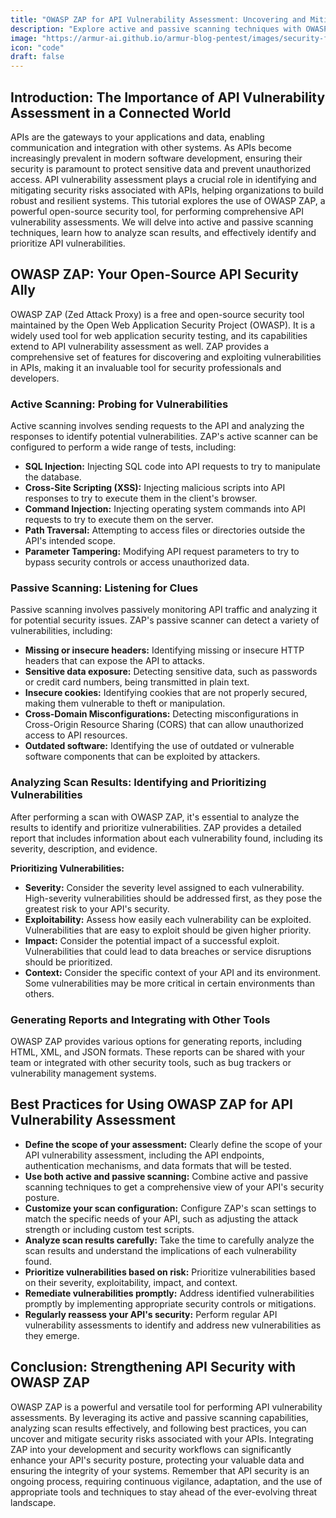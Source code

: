 ```yaml
---
title: "OWASP ZAP for API Vulnerability Assessment: Uncovering and Mitigating API Security Risks"
description: "Explore active and passive scanning techniques with OWASP ZAP, learn how to analyze scan results, and effectively identify and prioritize API vulnerabilities."
image: "https://armur-ai.github.io/armur-blog-pentest/images/security-fundamentals.png"
icon: "code"
draft: false
---
```


## Introduction: The Importance of API Vulnerability Assessment in a Connected World

APIs are the gateways to your applications and data, enabling communication and integration with other systems. As APIs become increasingly prevalent in modern software development, ensuring their security is paramount to protect sensitive data and prevent unauthorized access. API vulnerability assessment plays a crucial role in identifying and mitigating security risks associated with APIs, helping organizations to build robust and resilient systems. This tutorial explores the use of OWASP ZAP, a powerful open-source security tool, for performing comprehensive API vulnerability assessments. We will delve into active and passive scanning techniques, learn how to analyze scan results, and effectively identify and prioritize API vulnerabilities.

## OWASP ZAP: Your Open-Source API Security Ally

OWASP ZAP (Zed Attack Proxy) is a free and open-source security tool maintained by the Open Web Application Security Project (OWASP). It is a widely used tool for web application security testing, and its capabilities extend to API vulnerability assessment as well. ZAP provides a comprehensive set of features for discovering and exploiting vulnerabilities in APIs, making it an invaluable tool for security professionals and developers.

### Active Scanning: Probing for Vulnerabilities

Active scanning involves sending requests to the API and analyzing the responses to identify potential vulnerabilities. ZAP's active scanner can be configured to perform a wide range of tests, including:

* **SQL Injection:** Injecting SQL code into API requests to try to manipulate the database.
* **Cross-Site Scripting (XSS):** Injecting malicious scripts into API responses to try to execute them in the client's browser.
* **Command Injection:** Injecting operating system commands into API requests to try to execute them on the server.
* **Path Traversal:** Attempting to access files or directories outside the API's intended scope.
* **Parameter Tampering:** Modifying API request parameters to try to bypass security controls or access unauthorized data.

### Passive Scanning: Listening for Clues

Passive scanning involves passively monitoring API traffic and analyzing it for potential security issues. ZAP's passive scanner can detect a variety of vulnerabilities, including:

* **Missing or insecure headers:** Identifying missing or insecure HTTP headers that can expose the API to attacks.
* **Sensitive data exposure:** Detecting sensitive data, such as passwords or credit card numbers, being transmitted in plain text.
* **Insecure cookies:** Identifying cookies that are not properly secured, making them vulnerable to theft or manipulation.
* **Cross-Domain Misconfigurations:** Detecting misconfigurations in Cross-Origin Resource Sharing (CORS) that can allow unauthorized access to API resources.
* **Outdated software:** Identifying the use of outdated or vulnerable software components that can be exploited by attackers.


### Analyzing Scan Results: Identifying and Prioritizing Vulnerabilities

After performing a scan with OWASP ZAP, it's essential to analyze the results to identify and prioritize vulnerabilities. ZAP provides a detailed report that includes information about each vulnerability found, including its severity, description, and evidence.

**Prioritizing Vulnerabilities:**

* **Severity:** Consider the severity level assigned to each vulnerability. High-severity vulnerabilities should be addressed first, as they pose the greatest risk to your API's security.
* **Exploitability:** Assess how easily each vulnerability can be exploited. Vulnerabilities that are easy to exploit should be given higher priority.
* **Impact:** Consider the potential impact of a successful exploit. Vulnerabilities that could lead to data breaches or service disruptions should be prioritized.
* **Context:** Consider the specific context of your API and its environment. Some vulnerabilities may be more critical in certain environments than others.

### Generating Reports and Integrating with Other Tools

OWASP ZAP provides various options for generating reports, including HTML, XML, and JSON formats. These reports can be shared with your team or integrated with other security tools, such as bug trackers or vulnerability management systems.

## Best Practices for Using OWASP ZAP for API Vulnerability Assessment

* **Define the scope of your assessment:** Clearly define the scope of your API vulnerability assessment, including the API endpoints, authentication mechanisms, and data formats that will be tested.
* **Use both active and passive scanning:** Combine active and passive scanning techniques to get a comprehensive view of your API's security posture.
* **Customize your scan configuration:** Configure ZAP's scan settings to match the specific needs of your API, such as adjusting the attack strength or including custom test scripts.
* **Analyze scan results carefully:** Take the time to carefully analyze the scan results and understand the implications of each vulnerability found.
* **Prioritize vulnerabilities based on risk:** Prioritize vulnerabilities based on their severity, exploitability, impact, and context.
* **Remediate vulnerabilities promptly:** Address identified vulnerabilities promptly by implementing appropriate security controls or mitigations.
* **Regularly reassess your API's security:** Perform regular API vulnerability assessments to identify and address new vulnerabilities as they emerge.

## Conclusion: Strengthening API Security with OWASP ZAP

OWASP ZAP is a powerful and versatile tool for performing API vulnerability assessments. By leveraging its active and passive scanning capabilities, analyzing scan results effectively, and following best practices, you can uncover and mitigate security risks associated with your APIs. Integrating ZAP into your development and security workflows can significantly enhance your API's security posture, protecting your valuable data and ensuring the integrity of your systems. Remember that API security is an ongoing process, requiring continuous vigilance, adaptation, and the use of appropriate tools and techniques to stay ahead of the ever-evolving threat landscape. 
